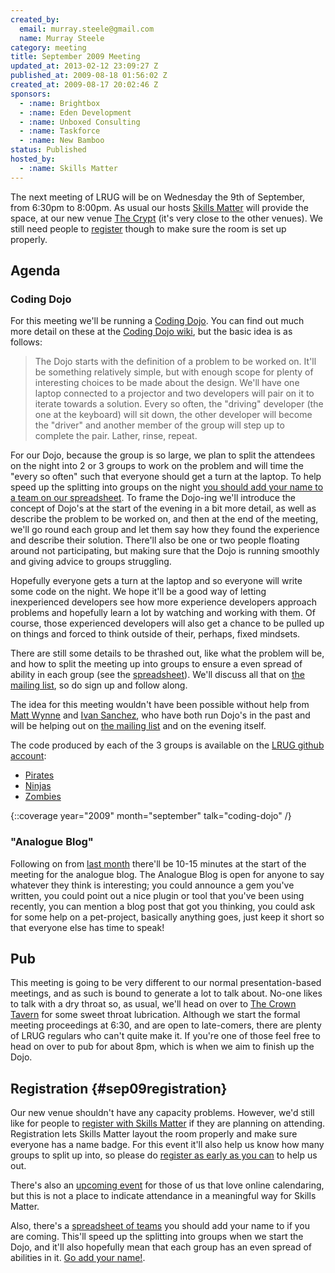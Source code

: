 ```yaml
---
created_by:
  email: murray.steele@gmail.com
  name: Murray Steele
category: meeting
title: September 2009 Meeting
updated_at: 2013-02-12 23:09:27 Z
published_at: 2009-08-18 01:56:02 Z
created_at: 2009-08-17 20:02:46 Z
sponsors:
  - :name: Brightbox
  - :name: Eden Development
  - :name: Unboxed Consulting
  - :name: Taskforce
  - :name: New Bamboo
status: Published
hosted_by:
  - :name: Skills Matter
---
```


The next meeting of LRUG will be on Wednesday the 9th of September, from 6:30pm to 8:00pm.  As usual our hosts [Skills Matter](http://skillsmatter.com/) will provide the space, at our new venue [The Crypt](http://skillsmatter.com/location-details/home/166/26) (it's very close to the other venues).  We still need people to <a href="#sep09registration">register</a> though to make sure the room is set up properly.

## Agenda

### Coding Dojo

For this meeting we'll be running a [Coding Dojo](http://codingdojo.org/cgi-bin/wiki.pl?WhatIsCodingDojo).  You can find out much more detail on these at the [Coding Dojo wiki](http://codingdojo.org/), but the basic idea is as follows:

> The Dojo starts with the definition of a problem to be worked on.  It'll be something relatively simple,
> but with enough scope for plenty of interesting choices to be made about the design.  We'll have one
> laptop connected to a projector and two developers will pair on it to iterate towards a solution.  Every
> so often, the "driving" developer (the one at the keyboard) will sit down, the other developer will
> become the "driver" and another member of the group will step up to complete the pair.  Lather,
> rinse, repeat.

For our Dojo, because the group is so large, we plan to split the attendees on the night into 2 or 3 groups to work on the problem and will time the "every so often" such that everyone should get a turn at the laptop.  To help speed up the splitting into groups on the night [you should add your name to a team on our spreadsheet](http://spreadsheets.google.com/ccc?key=0Ai86AO7glNC9dFg4cEJkSUhOaEpCT0VHNnlWYnFld0E&hl=en_GB).  To frame the Dojo-ing we'll introduce the concept of Dojo's at the start of the evening in a bit more detail, as well as describe the problem to be worked on, and then at the end of the meeting, we'll go round each group and let them say how they found the experience and describe their solution.  There'll also be one or two people floating around not participating, but making sure that the Dojo is running smoothly and giving advice to groups struggling.

Hopefully everyone gets a turn at the laptop and so everyone will write some code on the night.  We hope it'll be a good way of letting inexperienced developers see how more experience developers approach problems and hopefully learn a lot by watching and working with them.  Of course, those experienced developers will also get a chance to be pulled up on things and forced to think outside of their, perhaps, fixed mindsets.

There are still some details to be thrashed out, like what the problem will be, and how to split the meeting up into groups to ensure a even spread of ability in each group (see the [spreadsheet](http://spreadsheets.google.com/ccc?key=0Ai86AO7glNC9dFg4cEJkSUhOaEpCT0VHNnlWYnFld0E&hl=en_GB)).  We'll discuss all that on [the mailing list](/mailing-list), so do sign up and follow along.

The idea for this meeting wouldn't have been possible without help from [Matt Wynne](http://blog.mattwynne.net/) and [Ivan Sanchez](http://isanchez.net/), who have both run Dojo's in the past and will be helping out on [the mailing list](/mailing-list) and on the evening itself.

The code produced by each of the 3 groups is available on the [LRUG github account](http://github.com/lrug):

* [Pirates](http://github.com/lrug/kata-minesweeper/tree/lrug-pirate-group)
* [Ninjas](http://github.com/lrug/kata-minesweeper/tree/lrug-ninja-group)
* [Zombies](http://github.com/lrug/kata-minesweeper/tree/lrug-zombie-group)

{::coverage year="2009" month="september" talk="coding-dojo" /}

### "Analogue Blog"

Following on from [last month](http://lists.lrug.org/pipermail/chat-lrug.org/2009-August/003971.html) there'll be 10-15 minutes at the start of the meeting for the analogue blog.  The Analogue Blog is open for anyone to say whatever they think is interesting; you could announce a gem you've written, you could point out a nice plugin or tool that you've been using recently, you can mention a blog post that got you thinking, you could ask for some help on a pet-project, basically anything goes, just keep it short so that everyone else has time to speak!

## Pub

This meeting is going to be very different to our normal presentation-based meetings, and as such is bound to generate a lot to talk about.  No-one likes to talk with a dry throat so, as usual, we'll head on over to [The Crown Tavern](http://fancyapint.com/pubs/pub199.html) for some sweet throat lubrication.  Although we start the formal meeting proceedings at 6:30, and are open to late-comers, there are plenty of LRUG regulars who can't quite make it.  If you're one of those feel free to head on over to pub for about 8pm, which is when we aim to finish up the Dojo.

## Registration {#sep09registration}

Our new venue shouldn't have any capacity problems.  However, we'd still like for people to [register with Skills Matter](http://skillsmatter.com/event/ajax-ria/lrug-sep) if they are planning on attending.  Registration lets Skills Matter layout the room properly and make sure everyone has a name badge.  For this event it'll also help us know how many groups to split up into, so please do [register as early as you can](http://skillsmatter.com/event/ajax-ria/lrug-sep) to help us out.

There's also an [upcoming event](http://upcoming.yahoo.com/event/3071755/) for those of us that love online calendaring, but this is not a place to indicate attendance in a meaningful way for Skills Matter.

Also, there's a [spreadsheet of teams](http://spreadsheets.google.com/ccc?key=0Ai86AO7glNC9dFg4cEJkSUhOaEpCT0VHNnlWYnFld0E&hl=en_GB) you should add your name to if you are coming.  This'll speed up the splitting into groups when we start the Dojo, and it'll also hopefully mean that each group has an even spread of abilities in it.  [Go add your name!](http://spreadsheets.google.com/ccc?key=0Ai86AO7glNC9dFg4cEJkSUhOaEpCT0VHNnlWYnFld0E&hl=en_GB).

